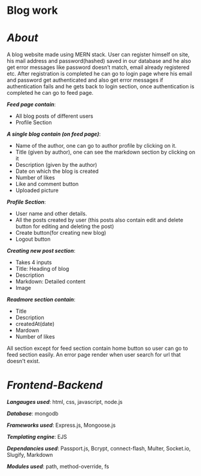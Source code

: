 # Blog work


# _About_

A blog website made using MERN stack.
User can register himself on site, his mail address and password(hashed) saved in our database and he also get error messages like password doesn’t match, email already registered etc. After registration is completed he can go to login page where his email and password get authenticated and also get error messages if authentication fails and he gets back to login section, once authentication is completed he can go to feed page.

**_Feed page contain_**:

- All blog posts of different users
- Profile Section

**_A single blog contain (on feed page)_**:

- Name of the author, one can go to author profile by clicking on it.
- Title (given by author), one can see the markdown section by clicking on it
- Description (given by the author)
- Date on which the blog is created
- Number of likes
- Like and comment button
- Uploaded picture

**_Profile Section_**:

- User name and other details.
- All the posts created by user (this posts also contain edit and delete button for editing and deleting the post)
- Create button(for creating new blog)
- Logout button

**_Creating new post section_**:

- Takes 4 inputs
- Title: Heading of blog
- Description
- Markdown: Detailed content
- Image

**_Readmore section contain_**:

- Title
- Description
- createdAt(date)
- Mardown
- Number of likes

All section except for feed section contain home button so user can go to feed section easily.
An error page render when user search for url that doesn't exist.

# _Frontend-Backend_

**_Langauges used_**: html, css, javascript, node.js

**_Database_**: mongodb

**_Frameworks used_**: Express.js, Mongoose.js

**_Templating engine_**: EJS

**_Dependancies used_**: Passport.js, Bcrypt, connect-flash, Multer, Socket.io, Slugify, Markdown

**_Modules used_**: path, method-override, fs
